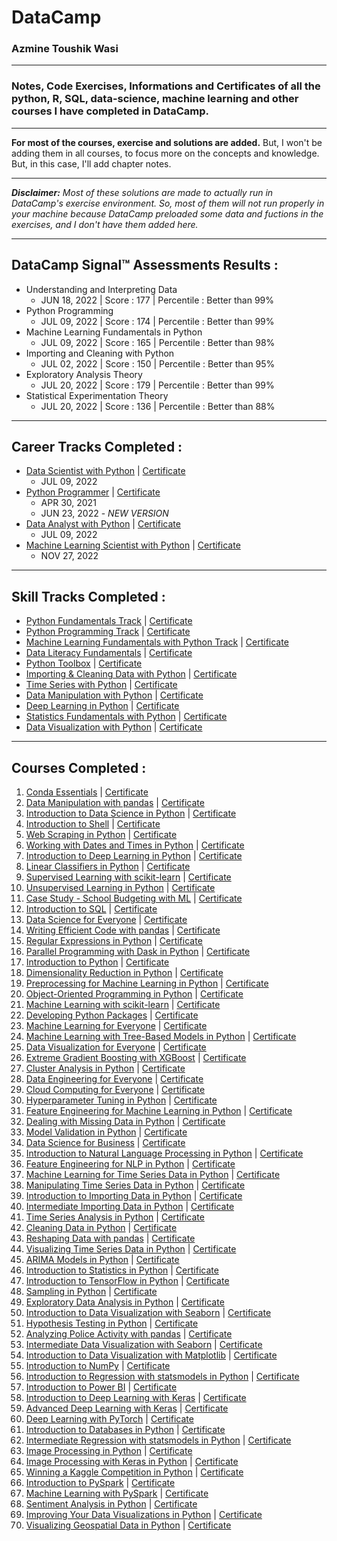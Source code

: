 # **DataCamp**
### **Azmine Toushik Wasi**

---

### Notes, Code Exercises, Informations and Certificates of all the python, R, SQL, data-science, machine learning and other courses I have completed in DataCamp.

---

**For most of the courses, exercise and solutions are added.** But, I won't be adding them in all courses, to focus more on the concepts and knowledge. But, in this case, I'll add chapter notes.

---

***Disclaimer:** Most of these solutions are made to actually run in DataCamp's exercise environment. So, most of them will not run properly in your machine because DataCamp preloaded some data and fuctions in the exercises, and I don't have them added here.*

---

## **DataCamp Signal™ Assessments Results :** 

- Understanding and Interpreting Data
  - JUN 18, 2022 | Score : 177 | Percentile : Better than 99%
- Python Programming
  - JUL 09, 2022 | Score : 174 | Percentile : Better than 99%
- Machine Learning Fundamentals in Python
  - JUL 09, 2022 | Score : 165 |  Percentile : Better than 98%
- Importing and Cleaning with Python
  - JUL 02, 2022 | Score : 150 |  Percentile : Better than 95%
- Exploratory Analysis Theory
  - JUL 20, 2022 | Score : 179 |  Percentile : Better than 99%
- Statistical Experimentation Theory
  - JUL 20, 2022 | Score : 136 |  Percentile : Better than 88%

---

## **Career Tracks Completed :**

- [Data Scientist with Python](https://github.com/azminewasi/DataCamp-Courses--Notes-Exercises-Projects/tree/main/Career%20Tracks%20Completed/Data%20Scientist%20with%20Python) | [Certificate](https://www.datacamp.com/statement-of-accomplishment/track/7cc385b02d4d4229b9b1c4e853f942999836205a)
  - JUL 09, 2022
- [Python Programmer](https://github.com/azminewasi/DataCamp-Courses--Notes-Exercises-Projects/tree/main/Career%20Tracks%20Completed/Python%20Programmer) | [Certificate](https://www.datacamp.com/statement-of-accomplishment/track/53516897e8494fac5726b5a95e772ac9dca2f0cc)
  - APR 30, 2021
  - JUN 23, 2022 - *NEW VERSION*
- [Data Analyst with Python](https://github.com/azminewasi/DataCamp-Courses--Notes-Exercises-Projects/tree/main/Career%20Tracks%20Completed/Python%20Programmer) | [Certificate](https://www.datacamp.com/statement-of-accomplishment/track/0ee7bbc1ee9c8c59f7e7349ee68cf501e76d17f7)
  - JUL 09, 2022
- [Machine Learning Scientist with Python](https://github.com/azminewasi/DataCamp-Courses--Notes-Exercises-Projects/tree/main/Career%20Tracks%20Completed/Machine%20Learning%20Scientist%20with%20Python) | [Certificate](https://www.datacamp.com/statement-of-accomplishment/track/18589b81edb60a4e3e6f144a6ed7443e6695fce3)
  - NOV 27, 2022

---
## **Skill Tracks Completed :**

- [Python Fundamentals Track](https://github.com/azminewasi/DataCamp-Courses--Notes-Exercises-Projects/tree/main/Skill%20Tracks%20%20Completed/Python%20Fundamentals) | [Certificate](https://www.datacamp.com/statement-of-accomplishment/track/97ed5b101facac09cf9981661c750941c3f8c335)
- [Python Programming Track](https://github.com/azminewasi/DataCamp-Courses--Notes-Exercises-Projects/tree/main/Skill%20Tracks%20%20Completed/Python%20Programming) | [Certificate](https://www.datacamp.com/statement-of-accomplishment/track/7e028f33e21ebda316e56a9128c0976c772da6c7)
- [Machine Learning Fundamentals with Python Track](https://github.com/azminewasi/DataCamp-Courses--Notes-Exercises-Projects/tree/main/Skill%20Tracks%20%20Completed/Machine%20Learning%20Scientist%20with%20Python) | [Certificate](https://www.datacamp.com/statement-of-accomplishment/track/5b7ae1bb6614f496b96a6f238cbd3fb46d6b9ccc)
- [Data Literacy Fundamentals](https://github.com/azminewasi/DataCamp-Courses--Notes-Exercises-Projects/tree/main/Skill%20Tracks%20%20Completed/Data%20Literacy%20Fundamentals) | [Certificate](https://www.datacamp.com/statement-of-accomplishment/track/2b705f666a8aab86b728cb9ac83a9e77c7e89a51)
- [Python Toolbox](https://github.com/azminewasi/DataCamp-Courses--Notes-Exercises-Projects/tree/main/Skill%20Tracks%20%20Completed/Python%20Toolbox) | [Certificate](https://www.datacamp.com/statement-of-accomplishment/track/d6d717306f276fd1718eb40a60e786b541c591ab)
- [Importing & Cleaning Data with Python](https://github.com/azminewasi/DataCamp-Courses--Notes-Exercises-Projects/tree/main/Skill%20Tracks%20%20Completed/Importing%20%26%20Cleaning%20Data%20with%20Python) | [Certificate](https://www.datacamp.com/statement-of-accomplishment/track/78e15544abc38caa0bd1fccfe945605985df2a22)
- [Time Series with Python](https://github.com/azminewasi/DataCamp-Courses--Notes-Exercises-Projects/tree/main/Skill%20Tracks%20%20Completed/Time%20Series%20Analysis%20with%20Python) | [Certificate](https://www.datacamp.com/statement-of-accomplishment/track/ec25cb851f98102f064f29c1cce20a5e1588a3d2)
- [Data Manipulation with Python](https://github.com/azminewasi/DataCamp-Courses--Notes-Exercises-Projects/tree/main/Skill%20Tracks%20%20Completed/Data%20Manipulation%20with%20Python) | [Certificate](https://www.datacamp.com/statement-of-accomplishment/track/9b76b86801bd30bae4aaa633da29cf84f80b1b1a)
- [Deep Learning in Python](https://github.com/azminewasi/DataCamp-Courses--Notes-Exercises-Projects/tree/main/Skill%20Tracks%20%20Completed/Deep%20Learning%20in%20Python) | [Certificate](https://www.datacamp.com/statement-of-accomplishment/track/c48350d074344bcacf6a3691e909249416abc339)
- [Statistics Fundamentals with Python](https://github.com/azminewasi/DataCamp-Courses--Notes-Exercises-Projects/tree/main/Skill%20Tracks%20%20Completed/Statistics%20Fundamentals%20with%20Python) | [Certificate](https://www.datacamp.com/statement-of-accomplishment/track/8c57727369694a4ca261780a5ef96d46096b08cd)
- [Data Visualization with Python](#) | [Certificate](https://www.datacamp.com/statement-of-accomplishment/track/ba80259054fadf29f05bf613ede4b39d1f9cb9f1)

  
---
## **Courses Completed :**

1. [Conda Essentials](https://github.com/azminewasi/DataCamp-Courses--Notes-Exercises-Projects/tree/main/01%20Conda%20Essentials) | [Certificate](https://www.datacamp.com/statement-of-accomplishment/course/3e892cc08f2285de0c25c5d206d8e7ab09ac8a3c)
2. [Data Manipulation with pandas](https://github.com/azminewasi/DataCamp-Courses--Notes-Exercises-Projects/tree/main/02%20Data%20Manipulation%20with%20pandas) | [Certificate](https://www.datacamp.com/statement-of-accomplishment/course/9e6c773097a8fb3332cbabac3e3331ded615717d)
3. [Introduction to Data Science in Python](https://github.com/azminewasi/DataCamp-Courses--Notes-Exercises-Projects/tree/main/03%20Introduction%20to%20Data%20Science%20in%20Python) | [Certificate](https://www.datacamp.com/statement-of-accomplishment/course/b71cf0f85700d83e968d015aca683eabc1c7f413)
4. [Introduction to Shell](https://github.com/azminewasi/DataCamp-Courses--Notes-Exercises-Projects/tree/main/04%20Introduction%20to%20Shell) | [Certificate](https://www.datacamp.com/statement-of-accomplishment/course/79d18736c0afe35ffb0261ea95f9061236845b54)
5. [Web Scraping in Python](https://github.com/azminewasi/DataCamp-Courses--Notes-Exercises-Projects/tree/main/05%20Web%20Scraping%20in%20Python) | [Certificate](https://www.datacamp.com/statement-of-accomplishment/course/cbaf2b9852dcff40cf16cc2e610dd9b53807dacf)
6. [Working with Dates and Times in Python](https://github.com/azminewasi/DataCamp-Courses--Notes-Exercises-Projects/tree/main/06%20Working%20with%20Dates%20and%20Times%20in%20Python) | [Certificate](https://www.datacamp.com/statement-of-accomplishment/course/74869031d80bf8c2ff6f61dd5c4bf430d8dae9b1)
7. [Introduction to Deep Learning in Python](https://github.com/azminewasi/DataCamp-Courses--Notes-Exercises-Projects/tree/main/07%20Introduction%20to%20Deep%20Learning%20in%20Python) | [Certificate](https://www.datacamp.com/statement-of-accomplishment/course/c4b8be709c1b2e25c228bbd8fb09219ae4b569f7)
8. [Linear Classifiers in Python](https://github.com/azminewasi/DataCamp-Courses--Notes-Exercises-Projects/tree/main/08%20Linear%20Classifiers%20in%20Python) | [Certificate](https://www.datacamp.com/statement-of-accomplishment/course/8d181320d971b691eb5884459044039031dc2519)
9. [Supervised Learning with scikit-learn](https://github.com/azminewasi/DataCamp-Courses--Notes-Exercises-Projects/tree/main/08%20Linear%20Classifiers%20in%20Python) | [Certificate](https://www.datacamp.com/statement-of-accomplishment/course/9cd88b5d028a31d766e0d69f9cd8a1d25b214d62)
10. [Unsupervised Learning in Python](https://github.com/azminewasi/DataCamp-Courses--Notes-Exercises-Projects/tree/main/10%20Unsupervised%20Learning%20in%20Python) | [Certificate](https://www.datacamp.com/statement-of-accomplishment/course/7b77700cf2c7fca758ca275e8f8dd3cb494d02c0)
11. [Case Study - School Budgeting with ML](https://github.com/azminewasi/DataCamp-Courses--Notes-Exercises-Projects/tree/main/11%20Case%20Study%20-%20School%20Budgeting%20with%20ML) | [Certificate](https://www.datacamp.com/statement-of-accomplishment/course/905282c9911106ffb20c5bd4dbe25abf35231e9c)
12. [Introduction to SQL](https://github.com/azminewasi/DataCamp-Courses--Notes-Exercises-Projects/tree/main/12%20Introduction%20to%20SQL) | [Certificate](https://www.datacamp.com/statement-of-accomplishment/course/5c3c7a0f26c7bfaded1a475b023c65a3e994d706)
13. [Data Science for Everyone](https://github.com/azminewasi/DataCamp-Courses--Notes-Exercises-Projects/tree/main/13%20Data%20Science%20for%20Everyone) | [Certificate](https://www.datacamp.com/statement-of-accomplishment/course/e10d6bd7021772c3e7d68438f82db0ff2acd25c5)
14. [Writing Efficient Code with pandas](https://github.com/azminewasi/DataCamp-Courses--Notes-Exercises-Projects/tree/main/14%20Writing%20Efficient%20Code%20with%20pandas) | [Certificate](https://www.datacamp.com/statement-of-accomplishment/course/94b53695f17da3e11a87d629d7ddc06e701ea5f1)
15. [Regular Expressions in Python](https://github.com/azminewasi/DataCamp-Courses--Notes-Exercises-Projects/tree/main/15%20Regular%20Expressions%20in%20Python) | [Certificate](https://www.datacamp.com/statement-of-accomplishment/course/90fca77f0ae409c45a0526f3a3bf873545b4d6e2)
16. [Parallel Programming with Dask in Python](https://github.com/azminewasi/DataCamp-Courses--Notes-Exercises-Projects/tree/main/16%20Parallel%20Programming%20with%20Dask%20in%20Python) | [Certificate](https://www.datacamp.com/statement-of-accomplishment/course/941064fd8afef749905a92f1c52b2c86a48ad32e)
17. [Introduction to Python](https://github.com/azminewasi/DataCamp-Courses--Notes-Exercises-Projects/tree/main/17%20Introduction%20to%20Python) | [Certificate](https://www.datacamp.com/statement-of-accomplishment/course/25bbcc98a6236c0f90d92f4f655687e10008751b)
18. [Dimensionality Reduction in Python](https://github.com/azminewasi/DataCamp-Courses--Notes-Exercises-Projects/tree/main/18%20Dimensionality%20Reduction%20in%20Python) | [Certificate](https://www.datacamp.com/statement-of-accomplishment/course/7729378907bed8a4b4ffec4b058c5b3ea5d526e5)
19. [Preprocessing for Machine Learning in Python](https://github.com/azminewasi/DataCamp-Courses--Notes-Exercises-Projects/tree/main/19%20Preprocessing%20for%20Machine%20Learning%20in%20Python) | [Certificate](https://www.datacamp.com/statement-of-accomplishment/course/c53dbfa244066eb22e44c9c431f7be957dd264c2)
20. [Object-Oriented Programming in Python](https://github.com/azminewasi/DataCamp-Courses--Notes-Exercises-Projects/tree/main/20%20Object-Oriented%20Programming%20in%20Python) | [Certificate](https://www.datacamp.com/statement-of-accomplishment/course/f14c05518f03587519a6f6147192b8982c5533bc)
21. [Machine Learning with scikit-learn](https://www.datacamp.com/statement-of-accomplishment/course/41ebfaab61348da03cce1c18ed79c1e4b86c48db) | [Certificate]()
22. [Developing Python Packages](https://www.datacamp.com/statement-of-accomplishment/course/0affb9673ea44b81fd977bb97af66dea6cd1d42e) | [Certificate]()
23. [Machine Learning for Everyone](https://www.datacamp.com/statement-of-accomplishment/course/d9538220f8c5a33d89d3f04b79c538538f7f5ed9) | [Certificate]()
24. [Machine Learning with Tree-Based Models in Python](https://www.datacamp.com/statement-of-accomplishment/course/98695efb2210962b67abb1d17caea317c6b31a42) | [Certificate]()
25. [Data Visualization for Everyone](https://www.datacamp.com/statement-of-accomplishment/course/955286f584b149168261d44a17a73004cee8c309) | [Certificate]()
26. [Extreme Gradient Boosting with XGBoost](https://www.datacamp.com/statement-of-accomplishment/course/e768f6175b7b0008c1ff16bf599d84577b2ef66c) | [Certificate]()
27. [Cluster Analysis in Python](https://www.datacamp.com/statement-of-accomplishment/course/0137f944f68d33ad96f11b81a2217a504ab62c17) | [Certificate]()
28. [Data Engineering for Everyone](https://www.datacamp.com/statement-of-accomplishment/course/fee934fd44c69f71abbecb420848244829d57e8e) | [Certificate]()
29. [Cloud Computing for Everyone](https://www.datacamp.com/statement-of-accomplishment/course/7e0bf68cbfa629ce2fcdabd5f4179bd5ce925b21) | [Certificate]()
30. [Hyperparameter Tuning in Python](https://www.datacamp.com/statement-of-accomplishment/course/bd04de3859f411c6ee10e1adaeafd8756dbe90bc) | [Certificate]()
31. [Feature Engineering for Machine Learning in Python](https://www.datacamp.com/statement-of-accomplishment/course/ca5988b07369cbb4becd462013fa761a0a18a8c2) | [Certificate]()
32. [Dealing with Missing Data in Python](https://www.datacamp.com/statement-of-accomplishment/course/a980bc88d9636042fbb598b901a3073b6c60c787) | [Certificate]()
33. [Model Validation in Python](https://www.datacamp.com/statement-of-accomplishment/course/4554c4207624b58004a786ef4897fde1f5183060) | [Certificate]()
34. [Data Science for Business](https://www.datacamp.com/statement-of-accomplishment/course/9d47f7ba5beb353751039d2ba35ffa6eee0c459a) | [Certificate]()
35. [Introduction to Natural Language Processing in Python](https://www.datacamp.com/statement-of-accomplishment/course/1e206c05ee521ba7c65d8a76e07804a21154c92e) | [Certificate]()
36. [Feature Engineering for NLP in Python](https://www.datacamp.com/statement-of-accomplishment/course/bb19176ab693aae8ccf81c5d0004c3792914319f) | [Certificate]()
37. [Machine Learning for Time Series Data in Python](https://www.datacamp.com/statement-of-accomplishment/course/5c70b8c0da88a833a4f1d01f947e04668791a6d7) | [Certificate]()
38. [Manipulating Time Series Data in Python](https://www.datacamp.com/statement-of-accomplishment/course/d6296f12786efe91fdd9d7b49df999e46b4fd238) | [Certificate]()
39. [Introduction to Importing Data in Python](https://www.datacamp.com/statement-of-accomplishment/course/dd977907f5e9c2c3c1795e1f4df49dd90deb4440) | [Certificate]()
40. [Intermediate Importing Data in Python](https://www.datacamp.com/statement-of-accomplishment/course/e7b1d7bd84b64ab8ecf5bda55d2de749d26e2558) | [Certificate]()
41. [Time Series Analysis in Python](https://www.datacamp.com/statement-of-accomplishment/course/4e9b50f84404a86ef838a6ecba20f106894a22d7) | [Certificate]()
42. [Cleaning Data in Python](https://www.datacamp.com/statement-of-accomplishment/course/0e90b3c042ff91737677bbfa2c2978212d5fc954) | [Certificate]()
43. [Reshaping Data with pandas](https://www.datacamp.com/statement-of-accomplishment/course/3ef459bfaf8e1931408d73a98ab034e97e18c373) | [Certificate]()
44. [Visualizing Time Series Data in Python](https://www.datacamp.com/statement-of-accomplishment/course/de35020d6adb8fd65f926af296e27daebf31f5bb) | [Certificate]()
45. [ARIMA Models in Python](https://www.datacamp.com/statement-of-accomplishment/course/6cdf1055720ae4c840c3a54f1fc51a38fa974346) | [Certificate]()
46. [Introduction to Statistics in Python](https://www.datacamp.com/statement-of-accomplishment/course/2daf680e828b438e4a7af281d0be3ed0e01ef057) | [Certificate]()
47. [Introduction to TensorFlow in Python](https://www.datacamp.com/statement-of-accomplishment/course/3d55d011ee71480f17967cd243dbb09d6be35aad) | [Certificate]()
48. [Sampling in Python](https://www.datacamp.com/statement-of-accomplishment/course/50b23c32d8fd7a49cfd21970c30729e1dc1c075d) | [Certificate]()
49. [Exploratory Data Analysis in Python](https://www.datacamp.com/statement-of-accomplishment/course/c503219d7b93157b8723305abb5b71afd8674ff5) | [Certificate]()
50. [Introduction to Data Visualization with Seaborn](https://www.datacamp.com/statement-of-accomplishment/course/d48548c20f74b687347eb28058d39b36c9b526c8) | [Certificate]()
51. [Hypothesis Testing in Python](https://www.datacamp.com/statement-of-accomplishment/course/028e4918e94d70ec464eb3ebe1455dfbd7a3a2e6) | [Certificate]()
52. [Analyzing Police Activity with pandas](https://www.datacamp.com/statement-of-accomplishment/course/4a963b3ca2bc566c0691e756a36dd623b136e6f4) | [Certificate]()
53. [Intermediate Data Visualization with Seaborn](https://www.datacamp.com/statement-of-accomplishment/course/d61e97126cf42b1a08ec3e6975f49dad686189bc) | [Certificate]()
54. [Introduction to Data Visualization with Matplotlib](https://www.datacamp.com/statement-of-accomplishment/course/251457bc2bcd789954de9711bddfb34e3c05e73d) | [Certificate]()
55. [Introduction to NumPy](https://www.datacamp.com/statement-of-accomplishment/course/450c1a7067b6e72b8d205a77f99df8b05c315c53) | [Certificate]()
56. [Introduction to Regression with statsmodels in Python](https://www.datacamp.com/statement-of-accomplishment/course/373e8f68a98ad92ff2d074b404119568fae36513) | [Certificate]()
57. [Introduction to Power BI](https://www.datacamp.com/statement-of-accomplishment/course/99ba60bb91c9beda0a548b39dd11c754707d10a6?raw=1) | [Certificate]()
58. [Introduction to Deep Learning with Keras](https://www.datacamp.com/statement-of-accomplishment/course/b5ef095e00e8e59dbacf5f398b3a4e6db5f66ac1) | [Certificate]()
59. [Advanced Deep Learning with Keras](https://www.datacamp.com/statement-of-accomplishment/course/d10c7c97517409cc36aafd5ef5389ec5fb53e5ce) | [Certificate]()
60. [Deep Learning with PyTorch](https://www.datacamp.com/statement-of-accomplishment/course/d12608e22b5d7980aa9659bf8680808b6f8b531c) | [Certificate]()
61. [Introduction to Databases in Python](https://www.datacamp.com/statement-of-accomplishment/course/c89036012f769bbc7b33b67c369ad0520ea21f0e) | [Certificate]()
62. [Intermediate Regression with statsmodels in Python](https://www.datacamp.com/statement-of-accomplishment/course/9446b763dd4531383ad1f8e43b59b86f8dc68f38) | [Certificate]()
63. [Image Processing in Python](https://www.datacamp.com/statement-of-accomplishment/course/31ccda03720b5e6f31890480890730f273634dd0) | [Certificate]()
64. [Image Processing with Keras in Python](https://www.datacamp.com/statement-of-accomplishment/course/487a4830d2bbeb6dbc9f0d6c48150cc35d1f8c09) | [Certificate]()
65. [Winning a Kaggle Competition in Python](https://www.datacamp.com/statement-of-accomplishment/course/996b323819ef8f753a4be4f8c47cbe375576952f) | [Certificate]()
66. [Introduction to PySpark](https://www.datacamp.com/statement-of-accomplishment/course/fa85e4845bc5a8222e4dd460302aa32f8294df8c) | [Certificate]()
67. [Machine Learning with PySpark](https://www.datacamp.com/statement-of-accomplishment/course/d878605dc2c534f11caa8d2e0fee04653a07ea4c) | [Certificate]()
68. [Sentiment Analysis in Python](#) | [Certificate](#)
69. [Improving Your Data Visualizations in Python](#) | [Certificate](https://www.datacamp.com/statement-of-accomplishment/course/e204282efbb42dc5591d22dfa7e3d3d7aae8a567)
70. [Visualizing Geospatial Data in Python](#) | [Certificate](https://www.datacamp.com/statement-of-accomplishment/course/f8963563e310b66955ec3caadcfd2def0cb1ecb5)